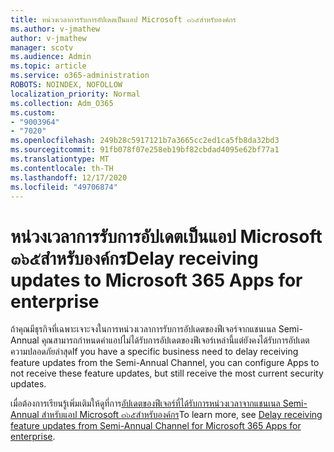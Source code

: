 ```yaml
---
title: หน่วงเวลาการรับการอัปเดตเป็นแอป Microsoft ๓๖๕สำหรับองค์กร
ms.author: v-jmathew
author: v-jmathew
manager: scotv
ms.audience: Admin
ms.topic: article
ms.service: o365-administration
ROBOTS: NOINDEX, NOFOLLOW
localization_priority: Normal
ms.collection: Adm_O365
ms.custom:
- "9003964"
- "7020"
ms.openlocfilehash: 249b28c5917121b7a3665cc2ed1ca5fb8da32bd3
ms.sourcegitcommit: 91fb078f07e258eb19bf82cbdad4095e62bf77a1
ms.translationtype: MT
ms.contentlocale: th-TH
ms.lasthandoff: 12/17/2020
ms.locfileid: "49706874"
---
```

# <a name="delay-receiving-updates-to-microsoft-365-apps-for-enterprise"></a><span data-ttu-id="37730-102">หน่วงเวลาการรับการอัปเดตเป็นแอป Microsoft ๓๖๕สำหรับองค์กร</span><span class="sxs-lookup"><span data-stu-id="37730-102">Delay receiving updates to Microsoft 365 Apps for enterprise</span></span>

<span data-ttu-id="37730-103">ถ้าคุณมีธุรกิจที่เฉพาะเจาะจงในการหน่วงเวลาการรับการอัปเดตของฟีเจอร์จากแชนเนล Semi-Annual คุณสามารถกำหนดค่าแอปไม่ได้รับการอัปเดตของฟีเจอร์เหล่านี้แต่ยังคงได้รับการอัปเดตความปลอดภัยล่าสุด</span><span class="sxs-lookup"><span data-stu-id="37730-103">If you have a specific business need to delay receiving feature updates from the Semi-Annual Channel, you can configure Apps to not receive these feature updates, but still receive the most current security updates.</span></span>

<span data-ttu-id="37730-104">เมื่อต้องการเรียนรู้เพิ่มเติมให้ดูที่การ[อัปเดตของฟีเจอร์ที่ได้รับการหน่วงเวลาจากแชนเนล Semi-Annual สำหรับแอป Microsoft ๓๖๕สำหรับองค์กร](https://go.microsoft.com/fwlink/?linkid=2109533)</span><span class="sxs-lookup"><span data-stu-id="37730-104">To learn more, see [Delay receiving feature updates from Semi-Annual Channel for Microsoft 365 Apps for enterprise](https://go.microsoft.com/fwlink/?linkid=2109533).</span></span>
